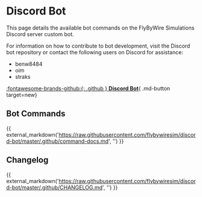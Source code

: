 # Discord Bot

This page details the available bot commands on the FlyByWire Simulations Discord server custom bot. 

For information on how to contribute to bot development, visit the Discord bot repository or contact the following users on Discord for assistance:

- benw8484
- oim
- straks

[:fontawesome-brands-github:{: .github } **Discord Bot**](https://github.com/flybywiresim/discord-bot){ .md-button target=new}

## Bot Commands

{{ external_markdown('https://raw.githubusercontent.com/flybywiresim/discord-bot/master/.github/command-docs.md', '') }}

## Changelog

{{ external_markdown('https://raw.githubusercontent.com/flybywiresim/discord-bot/master/.github/CHANGELOG.md', '') }}
